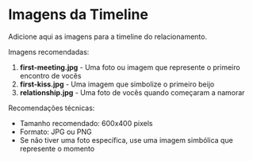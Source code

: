 # Imagens da Timeline

Adicione aqui as imagens para a timeline do relacionamento.

Imagens recomendadas:

1. **first-meeting.jpg** - Uma foto ou imagem que represente o primeiro encontro de vocês
2. **first-kiss.jpg** - Uma imagem que simbolize o primeiro beijo
3. **relationship.jpg** - Uma foto de vocês quando começaram a namorar

Recomendações técnicas:
- Tamanho recomendado: 600x400 pixels
- Formato: JPG ou PNG
- Se não tiver uma foto específica, use uma imagem simbólica que represente o momento

